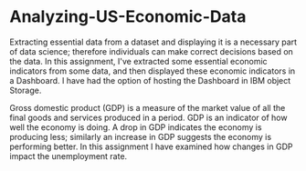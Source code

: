 # Analyzing-US-Economic-Data

Extracting essential data from a dataset and displaying it is a necessary part of data science; therefore individuals can make correct decisions based on the data. 
In this assignment, I've extracted some essential economic indicators from some data, and then displayed these economic indicators in a Dashboard. 
I have had the option of hosting the Dashboard in IBM object Storage.

Gross domestic product (GDP) is a measure of the market value of all the final goods and services produced in a period. 
GDP is an indicator of how well the economy is doing. A drop in GDP indicates the economy is producing less; similarly an increase in GDP suggests the economy is performing better. 
In this assignment I have examined how changes in GDP impact the unemployment rate.
